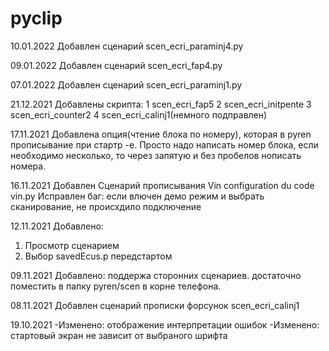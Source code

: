 # pyclip
10.01.2022
Добавлен сценарий scen_ecri_paraminj4.py

09.01.2022
Добавлен сценарий scen_ecri_fap4.py

07.01.2022
Добавлен сценарий scen_ecri_paraminj1.py

21.12.2021
Добавлены скрипта:
1 scen_ecri_fap5
2 scen_ecri_initpente
3 scen_ecri_counter2
4 scen_ecri_calinj1(немного подправлен)

17.11.2021
Добавлена опция(чтение блока по номеру), которая в pyren  прописывание при стартр -e. Просто надо написать номер блока, если необходимо несколько, то через запятую и без пробелов нописать номера.

16.11.2021
Добавлен Сценарий прописывания Vin configuration du code vin.py
Исправлен баг: если влючен демо режим и выбрать сканирование, не происхдило подключение

12.11.2021
Добавлено: 
1. Просмотр сценарием
2. Выбор savedEcus.p передстартом

09.11.2021
Добавлено: поддержа сторонних сценариев. достаточно поместить в папку pyren/scen в корне телефона.

08.11.2021
Добавлен сценарий прописки форсунок scen_ecri_calinj1

19.10.2021
-Изменено: отображение интерпретации ошибок
-Изменено: стартовый экран не зависит от выбраного шрифта
